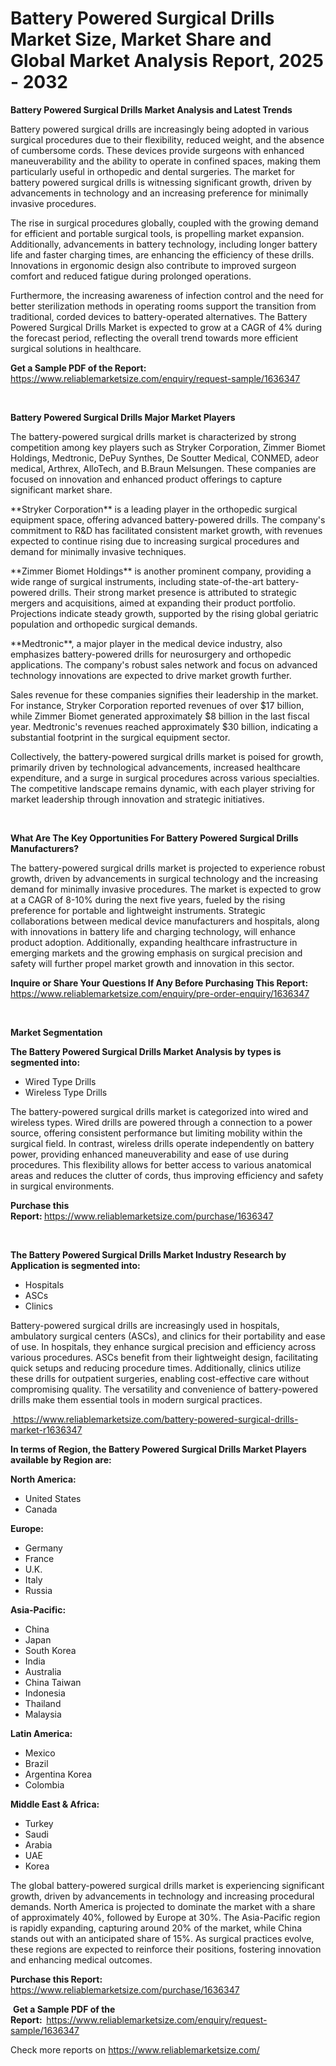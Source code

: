 <p><h1>Battery Powered Surgical Drills Market Size, Market Share and Global Market Analysis Report, 2025 - 2032</h1></p><p><strong>Battery Powered Surgical Drills Market Analysis and Latest Trends</strong></p>
<p><p>Battery powered surgical drills are increasingly being adopted in various surgical procedures due to their flexibility, reduced weight, and the absence of cumbersome cords. These devices provide surgeons with enhanced maneuverability and the ability to operate in confined spaces, making them particularly useful in orthopedic and dental surgeries. The market for battery powered surgical drills is witnessing significant growth, driven by advancements in technology and an increasing preference for minimally invasive procedures.</p><p>The rise in surgical procedures globally, coupled with the growing demand for efficient and portable surgical tools, is propelling market expansion. Additionally, advancements in battery technology, including longer battery life and faster charging times, are enhancing the efficiency of these drills. Innovations in ergonomic design also contribute to improved surgeon comfort and reduced fatigue during prolonged operations.</p><p>Furthermore, the increasing awareness of infection control and the need for better sterilization methods in operating rooms support the transition from traditional, corded devices to battery-operated alternatives. The Battery Powered Surgical Drills Market is expected to grow at a CAGR of 4% during the forecast period, reflecting the overall trend towards more efficient surgical solutions in healthcare.</p></p>
<p><strong>Get a Sample PDF of the Report:&nbsp;</strong> <a href="https://www.reliablemarketsize.com/enquiry/request-sample/1636347?utm_campaign=3131&utm_medium=2&utm_source=Github&utm_content=ia&utm_term=23032025&utm_id=battery-powered-surgical-drills">https://www.reliablemarketsize.com/enquiry/request-sample/1636347</a></p>
<p>&nbsp;</p>
<p><strong>Battery Powered Surgical Drills Major Market Players</strong></p>
<p><p>The battery-powered surgical drills market is characterized by strong competition among key players such as Stryker Corporation, Zimmer Biomet Holdings, Medtronic, DePuy Synthes, De Soutter Medical, CONMED, adeor medical, Arthrex, AlloTech, and B.Braun Melsungen. These companies are focused on innovation and enhanced product offerings to capture significant market share.</p><p>**Stryker Corporation** is a leading player in the orthopedic surgical equipment space, offering advanced battery-powered drills. The company's commitment to R&D has facilitated consistent market growth, with revenues expected to continue rising due to increasing surgical procedures and demand for minimally invasive techniques.</p><p>**Zimmer Biomet Holdings** is another prominent company, providing a wide range of surgical instruments, including state-of-the-art battery-powered drills. Their strong market presence is attributed to strategic mergers and acquisitions, aimed at expanding their product portfolio. Projections indicate steady growth, supported by the rising global geriatric population and orthopedic surgical demands.</p><p>**Medtronic**, a major player in the medical device industry, also emphasizes battery-powered drills for neurosurgery and orthopedic applications. The company's robust sales network and focus on advanced technology innovations are expected to drive market growth further.</p><p>Sales revenue for these companies signifies their leadership in the market. For instance, Stryker Corporation reported revenues of over $17 billion, while Zimmer Biomet generated approximately $8 billion in the last fiscal year. Medtronic's revenues reached approximately $30 billion, indicating a substantial footprint in the surgical equipment sector.</p><p>Collectively, the battery-powered surgical drills market is poised for growth, primarily driven by technological advancements, increased healthcare expenditure, and a surge in surgical procedures across various specialties. The competitive landscape remains dynamic, with each player striving for market leadership through innovation and strategic initiatives.</p></p>
<p>&nbsp;</p>
<p><strong>What Are The Key Opportunities For Battery Powered Surgical Drills Manufacturers?</strong></p>
<p><p>The battery-powered surgical drills market is projected to experience robust growth, driven by advancements in surgical technology and the increasing demand for minimally invasive procedures. The market is expected to grow at a CAGR of 8-10% during the next five years, fueled by the rising preference for portable and lightweight instruments. Strategic collaborations between medical device manufacturers and hospitals, along with innovations in battery life and charging technology, will enhance product adoption. Additionally, expanding healthcare infrastructure in emerging markets and the growing emphasis on surgical precision and safety will further propel market growth and innovation in this sector.</p></p>
<p><strong>Inquire or Share Your Questions If Any Before Purchasing This Report:</strong> <a href="https://www.reliablemarketsize.com/enquiry/pre-order-enquiry/1636347?utm_campaign=3131&utm_medium=2&utm_source=Github&utm_content=ia&utm_term=23032025&utm_id=battery-powered-surgical-drills">https://www.reliablemarketsize.com/enquiry/pre-order-enquiry/1636347</a></p>
<p>&nbsp;</p>
<p><strong>Market Segmentation</strong></p>
<p><strong>The Battery Powered Surgical Drills Market Analysis by types is segmented into:</strong></p>
<p><ul><li>Wired Type Drills</li><li>Wireless Type Drills</li></ul></p>
<p><p>The battery-powered surgical drills market is categorized into wired and wireless types. Wired drills are powered through a connection to a power source, offering consistent performance but limiting mobility within the surgical field. In contrast, wireless drills operate independently on battery power, providing enhanced maneuverability and ease of use during procedures. This flexibility allows for better access to various anatomical areas and reduces the clutter of cords, thus improving efficiency and safety in surgical environments.</p></p>
<p><strong>Purchase this Report:&nbsp;</strong><a href="https://www.reliablemarketsize.com/purchase/1636347?utm_campaign=3131&utm_medium=2&utm_source=Github&utm_content=ia&utm_term=23032025&utm_id=battery-powered-surgical-drills">https://www.reliablemarketsize.com/purchase/1636347</a></p>
<p>&nbsp;</p>
<p><strong>The Battery Powered Surgical Drills Market Industry Research by Application is segmented into:</strong></p>
<p><ul><li>Hospitals</li><li>ASCs</li><li>Clinics</li></ul></p>
<p><p>Battery-powered surgical drills are increasingly used in hospitals, ambulatory surgical centers (ASCs), and clinics for their portability and ease of use. In hospitals, they enhance surgical precision and efficiency across various procedures. ASCs benefit from their lightweight design, facilitating quick setups and reducing procedure times. Additionally, clinics utilize these drills for outpatient surgeries, enabling cost-effective care without compromising quality. The versatility and convenience of battery-powered drills make them essential tools in modern surgical practices.</p></p>
<p><a href="https://www.reliablemarketsize.com/battery-powered-surgical-drills-market-r1636347?utm_campaign=3131&utm_medium=2&utm_source=Github&utm_content=ia&utm_term=23032025&utm_id=battery-powered-surgical-drills">&nbsp;https://www.reliablemarketsize.com/battery-powered-surgical-drills-market-r1636347</a></p>
<p><strong>In terms of Region, the Battery Powered Surgical Drills Market Players available by Region are:</strong></p>
<p>
    <p> <strong> North America: </strong>
        <ul>
            <li>United States</li>
            <li>Canada</li>
        </ul>
        </p> 
    <p> <strong> Europe: </strong>
        <ul>
            <li>Germany</li>
            <li>France</li>
            <li>U.K.</li>
            <li>Italy</li>
            <li>Russia</li>
        </ul>
        </p> 
    <p> <strong> Asia-Pacific: </strong>
        <ul>
            <li>China</li>
            <li>Japan</li>
            <li>South Korea</li>
            <li>India</li>
            <li>Australia</li>
            <li>China Taiwan</li>
            <li>Indonesia</li>
            <li>Thailand</li>
            <li>Malaysia</li>
        </ul>
        </p> 
    <p> <strong> Latin America: </strong>
        <ul>
            <li>Mexico</li>
            <li>Brazil</li>
            <li>Argentina Korea</li>
            <li>Colombia</li>
        </ul>
        </p> 
    <p> <strong> Middle East & Africa: </strong>
        <ul>
            <li>Turkey</li>
            <li>Saudi</li>
            <li>Arabia</li>
            <li>UAE</li>
            <li>Korea</li>
        </ul>
    </p>
    </p>
<p><p>The global battery-powered surgical drills market is experiencing significant growth, driven by advancements in technology and increasing procedural demands. North America is projected to dominate the market with a share of approximately 40%, followed by Europe at 30%. The Asia-Pacific region is rapidly expanding, capturing around 20% of the market, while China stands out with an anticipated share of 15%. As surgical practices evolve, these regions are expected to reinforce their positions, fostering innovation and enhancing medical outcomes.</p></p>
<p><strong>Purchase this Report: </strong><a href="https://www.reliablemarketsize.com/purchase/1636347?utm_campaign=3131&utm_medium=2&utm_source=Github&utm_content=ia&utm_term=23032025&utm_id=battery-powered-surgical-drills">https://www.reliablemarketsize.com/purchase/1636347</a></p>
<p>&nbsp;<strong>Get a Sample PDF of the Report:&nbsp;&nbsp;</strong><a href="https://www.reliablemarketsize.com/enquiry/request-sample/1636347?utm_campaign=3131&utm_medium=2&utm_source=Github&utm_content=ia&utm_term=23032025&utm_id=battery-powered-surgical-drills">https://www.reliablemarketsize.com/enquiry/request-sample/1636347</a></p>
<p><strong></strong></p>
<p>Check more reports on <a href="https://www.reliablemarketsize.com/?utm_campaign=3131&utm_medium=2&utm_source=Github&utm_content=ia&utm_term=23032025&utm_id=battery-powered-surgical-drills">https://www.reliablemarketsize.com/</a></p>